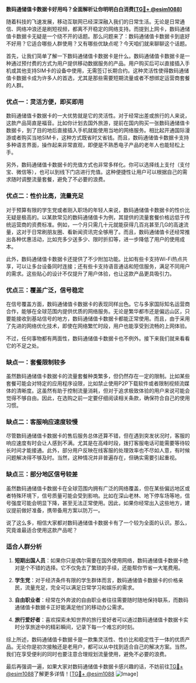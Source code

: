 **数码通储值卡数据卡好用吗？全面解析让你明明白白消费[[TG💪+ @esim1088](https://t.me/s/esim1088)]**

随着科技的飞速发展，移动互联网已经深深融入我们的日常生活。无论是日常通信、网络冲浪还是刷短视频，都离不开稳定的网络支持。而提到上网卡，数码通储值卡数据卡无疑是一个绕不开的话题。那么问题来了：数码通储值卡数据卡到底好不好用？它适合哪些人群使用？又有哪些优缺点呢？今天咱们就来聊聊这个话题。

首先，让我们简单了解一下数码通储值卡数据卡是什么。数码通储值卡数据卡是一种通过预付费的方式为用户提供移动数据服务的产品。用户购买后可以直接插入手机或其他支持SIM卡的设备中使用，无需签订长期合约。这种灵活性使得数码通储值卡数据卡成为许多人的首选，尤其是那些需要短期流量或者不想绑定运营商套餐的人群。

### **优点一：灵活方便，即买即用**

数码通储值卡数据卡的一大优势就是它的灵活性。对于经常出差或旅行的人来说，这款产品简直是福音。比如你计划去国外旅游，提前在国内购买一张数码通储值卡数据卡，到了目的地后直接插入手机就能使用当地的网络服务。相比起开通国际漫游或者购买当地SIM卡，这种方式既省时又省钱。而且，数码通储值卡数据卡支持多种语言界面，操作起来非常直观，即便是不熟悉电子产品的老年人也能轻松上手。

另外，数码通储值卡数据卡的充值方式也非常多样化。你可以选择线上支付（支付宝、微信等），也可以到线下门店进行充值。这种便捷性让用户可以根据自己的需求随时调整流量套餐，避免了不必要的浪费。

### **优点二：性价比高，流量充足**

对于预算有限的学生党或者刚入职场的年轻人来说，数码通储值卡数据卡的性价比无疑是极高的。以某款常见的数码通储值卡为例，其提供的流量套餐价格远低于传统运营商的资费标准。例如，一个月只需几十元就能获得几百兆甚至几G的高速流量，这对于日常刷朋友圈、看新闻资讯完全够用了。而且，数码通储值卡还经常推出各种优惠活动，比如充多少送多少、限时折扣等，进一步降低了用户的使用成本。

此外，数码通储值卡数据卡还提供了不少附加功能。比如有些卡支持Wi-Fi热点共享，可以让多台设备同时连接；还有些卡支持语音通话和短信服务，满足不同用户的需求。这些贴心的设计不仅提升了用户体验，也让这款产品更具吸引力。

### **优点三：覆盖广泛，信号稳定**

在信号覆盖方面，数码通储值卡数据卡的表现同样出色。它与多家国际知名运营商合作，能够在全球范围内提供优质的网络服务。无论是繁华都市还是偏远山区，只要能接收到基站信号的地方，数码通储值卡数据卡都能正常使用。而且，由于采用了先进的网络优化技术，即使在网络繁忙时段，用户也能享受到流畅的上网体验。

不过，任何事物都有两面性，数码通储值卡数据卡也不例外。接下来我们就来看看它的不足之处。

### **缺点一：套餐限制较多**

虽然数码通储值卡数据卡的流量套餐种类繁多，但仍然存在一定的限制。比如某些套餐可能会对特定的应用程序设限，比如禁止使用P2P下载软件或者限制视频流媒体的清晰度。这虽然有助于控制流量消耗，但对于追求极致体验的用户来说可能会觉得不够自由。因此，在选购之前一定要仔细阅读相关条款，确保符合自己的使用习惯。

### **缺点二：客服响应速度较慢**

尽管数码通储值卡数据卡的售后服务总体还算不错，但在遇到突发状况时，客服的响应速度有时会让人感到不满。尤其是在高峰时段，拨打客服电话可能需要等待较长时间才能接通。此外，部分用户反映在线客服的处理效率也不尽如人意，有时候问题解决得不够及时。当然，这种情况并非普遍存在，但确实需要引起重视。

### **缺点三：部分地区信号较差**

虽然数码通储值卡数据卡在全球范围内拥有广泛的网络覆盖，但在某些偏远地区或者特殊环境下，信号质量可能会受到影响。比如在深山老林、地下停车场等地，信号强度可能会明显下降，甚至无法正常使用。因此，如果你经常出入这些地方，建议提前做好准备，携带备用方案以防万一。

说了这么多，相信大家都对数码通储值卡数据卡有了一个较为全面的认识。那么，究竟谁最适合使用这款产品呢？

### **适合人群分析**

1. **短期出国人员**：如果你只是偶尔需要在国外使用网络，数码通储值卡数据卡绝对是个不错的选择。它不仅免去了繁琐的手续，还能帮你节省一大笔费用。
   
2. **学生党**：对于经济条件有限的学生群体而言，数码通储值卡数据卡的价格亲民，流量充足，完全可以满足日常学习和娱乐的需求。

3. **自由职业者**：经常在外奔波的自由职业者往往需要随时随地保持联系，而数码通储值卡数据卡正好能满足他们的移动办公需求。

4. **旅行爱好者**：喜欢探索未知世界的旅行爱好者可以通过数码通储值卡数据卡实时分享旅途中的精彩瞬间，记录下每一个难忘的时刻。

综上所述，数码通储值卡数据卡是一款集灵活性、性价比和稳定性于一体的优质产品。无论你是初次接触还是老用户，都可以从中找到适合自己的解决方案。当然，我们在享受便利的同时也要注意合理规划流量使用，避免不必要的浪费。

最后再强调一遍，如果大家对数码通储值卡数据卡感兴趣的话，不妨前往[TG💪+ @esim1088](https://t.me/s/esim1088)了解更多详情！[[TG💪+ @esim1088](https://t.me/s/esim1088) ![Image](https://i.postimg.cc/4NQfJmqS/Snipaste-2025-05-13-00-14-12.png)]